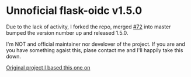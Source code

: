 Unnoficial flask-oidc v1.5.0
==========

Due to the lack of activity, I forked the repo, merged [#72](https://github.com/puiterwijk/flask-oidc/pull/72) into master
bumped the version number up and released 1.5.0.

I'm NOT and official maintainer nor develover of the project.
If you are and you have something agaist this, plase contact me and I'll happily take this down.

[Original project I based this one on](https://github.com/puiterwijk/flask-oidc)

